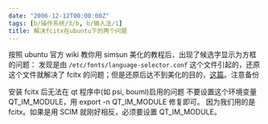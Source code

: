 ```yaml
---
date: "2006-12-12T00:00:00Z"
tags: [b/操作系统/3/b, b/输入法/1]
title: 解决fcitx在ubuntu下的两个问题
---
```


按照 ubuntu 官方 wiki 教你用 simsun 美化的教程后，出现了候选字显示为方框的问题：
发现是由 `/etc/fonts/language-selector.conf` 这个文件引起的，还原这个文件就解决了 fcitx 的问题；但是还原后达不到美化的目的，[这篇](参考http://s5unty.blogspot.com/2006/12/ubuntusimsun.html)。注意备份

安装 fcitx 后无法在 qt 程序中(如 psi, bouml)启用的问题
不要设置这个环境变量 QT_IM_MODULE，用 export -n QT_IM_MODULE 修复即可。
因为我们用的是 fcitx。如果是用 SCIM 就刚好相反，必须要设置 QT_IM_MODULE。

